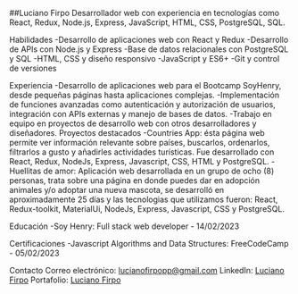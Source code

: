 ##Luciano Firpo
Desarrollador web con experiencia en tecnologías como React, Redux, Node.js, Express, JavaScript, HTML, CSS, PostgreSQL, SQL.

Habilidades
  -Desarrollo de aplicaciones web con React y Redux
  -Desarrollo de APIs con Node.js y Express
  -Base de datos relacionales con PostgreSQL y SQL
  -HTML, CSS y diseño responsivo
  -JavaScript y ES6+
  -Git y control de versiones
  
Experiencia
  -Desarrollo de aplicaciones web para el Bootcamp SoyHenry, desde pequeñas páginas hasta aplicaciones complejas.
  -Implementación de funciones avanzadas como autenticación y autorización de usuarios, integración con APIs externas y manejo de bases de datos.
  -Trabajo en equipo en proyectos de desarrollo web con otros desarrolladores y diseñadores.
Proyectos destacados
  -Countries App: ésta página web permite ver información relevante sobre países, buscarlos, ordenarlos, filtrarlos a gusto y añadirles actividades turísticas. Fue desarrollado con React, Redux, NodeJs, Express, Javascript, CSS, HTML y PostgreSQL.
  -Huellitas de amor: Aplicación web desarrollada en un grupo de ocho (8) personas, trata sobre una página en donde puedes dar en adopción animales y/o adoptar una nueva mascota, se desarrolló en aproximadamente 25 días y las tecnologias que utilizamos fueron: React, Redux-toolkit, MaterialUi, NodeJs, Express, Javascript, CSS y PostgreSQL.

Educación
  -Soy Henry: Full stack web developer - 14/02/2023
  
Certificaciones
  -Javascript Algorithms and Data Structures: FreeCodeCamp - 05/02/2023
  
Contacto
Correo electrónico: lucianofirpopp@gmail.com
LinkedIn: [Luciano Firpo](https://www.linkedin.com/in/firpo-luciano/)
Portafolio: [Luciano Firpo](https://firpo-luciano.vercel.app) 

